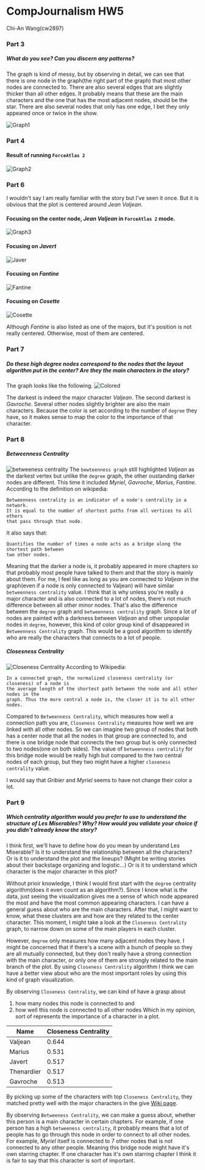 # CompJournalism HW5
Chi-An Wang(cw2897)
### Part 3
##### What do you see? Can you discern any patterns?
The graph is kind of messy, but by observing in detail, we can see that there is one node in the graph(the right part of the graph) that most other nodes are connected to. There are also several edges that are slightly thicker than all other edges. It probably means that these are the main characters and the one that has the most adjacent nodes, should be the star. There are also several nodes that only has one edge, I bet they only appeared once or twice in the show.

![Graph1](img/part3-1.png)


### Part 4
#### Result of running `ForceAtlas 2`
![Graph2](img/part4-1.png)


### Part 6
I wouldn't say I am really familiar with the story but I've seen it once. But it is obvious that the plot is centered around *Jean Valjean*.

#### Focusing on the center node, *Jean Valjean* in `ForceAtlas 2` mode.
![Graph3](img/part4-2.png)

#### Focusing on *Javert*
![Javer](img/part6-1.png)

#### Focusing on *Fantine*
![Fantine](img/part6-2.png)

#### Focusing on *Cosette*
![Cosette](img/part6-3.png)

Although *Fantine* is also listed as one of the majors, but it's position is not really centered. Otherwise, most of them are centered.


### Part 7
##### Do these high degree nodes correspond to the nodes that the layout algorithm put in the center? Are they the main characters in the story?
The graph looks like the following.
![Colored](img/part7-1.png)

The darkest is indeed the major character *Valjean*. The second darkest is *Gavroche*. Several other nodes slightly brighter are also the main characters. Because the color is set according to the number of `degree` they have, so it makes sense to map the color to the importance of that character.


### Part 8
##### Betweenness Centrality

![betweeness centrality](img/part8-1.png)
The `bewteenness graph` still highlighted *Valjean* as the darkest vertex but unlike the `degree` graph, the other oustanding darker nodes are different. This time it included *Myriel*, *Gavroche*, *Marius*, *Fantine*. According to the definition on wikipedia:
```
Betweenness centrality is an indicator of a node's centrality in a network. 
It is equal to the number of shortest paths from all vertices to all others 
that pass through that node.
```
It also says that:
```
Quantifies the number of times a node acts as a bridge along the shortest path between 
two other nodes.
```

Meaning that the darker a node is, it probably appeared in more chapters so that probably most people have talked to them and that the story is mainly about them. For me, I feel like as long as you are connected to *Valjean* in the graph(even if a node is only connected to Valjean) will have similar `betweenness centrality` value. I think that is why unless you're really a major character and is also connected to a lot of nodes, there's not much difference between all other minor nodes. That's also the difference between the `degree` graph and `betweenness centrality` graph. Since a lot of nodes are painted with a darkness between *Valjean* and other unpopular nodes in `degree`, however, this kind of color group kind of disappeared in `Betweenness Centrality` graph.
This would be a good algorithm to identify who are really the characters that connects to a lot of people.


##### Closesness Centrality
![Closeness Centrality](img/part8-2.png)
According to Wikipedia:
```
In a connected graph, the normalized closeness centrality (or closeness) of a node is 
the average length of the shortest path between the node and all other nodes in the 
graph. Thus the more central a node is, the closer it is to all other nodes.
```

Compared to `Betweenness Centrality`, which measures how well a connection path you are, `Closeness Centrality` measures how well we are linked with all other nodes. So we can imagine two group of nodes that both has a center node that all the nodes in that group are connected to, and there is one bridge node that connects the two group but is only connected to two nodes(one on both sides). The value of `betweenness centrality` for this bridge node would be really high but compared to the two central nodes of each group, but they two might have a higher `closeness centrality` value. 


I would say that *Gribier* and *Myriel* seems to have not change their color a lot.


### Part 9
##### Which centrality algorithm would you prefer to use to understand the structure of Les Miserables? Why? How would you validate your choice if you didn’t already know the story?

I think first, we'll have to define how do you mean by understand Les Miserable? Is it to understand the relationship between all the characters? Or is it to understand the plot and the lineups? (Might be writing stories about their backstage organizing and logistic...) Or is it to understand which character is the major character in this plot?

Without prioir knowledge, I think I would first start with the `degree` centrality algorithm(does it even count as an algorithm?). Since I know what is the data, just seeing the visualization gives me a sense of which node appeared the most and have the most common appearing characters. I can have a general guess about who are the main characters. After that, I might want to know, what these clusters are and how are they related to the center character. This moment, I might take a look at the `Closeness Centrality` graph, to narrow down on some of the main players in each cluster. 

However, `degree` only measures how many adjacent nodes they have. I might be concerned that if there's a scene with a bunch of people so they are all mutually connected, but they don't really have a strong connection with the main character, or only one of them are strongly related to the main branch of the plot. By using `Closeness Centrality` algorithm I think we can have a better view about who are the most important roles by using this kind of graph visualization.

By observing `Closeness Centrality`, we can kind of have a grasp about 
1. how many nodes this node is connected to and
2. how well this node is connected to all other nodes
Which in my opinion, sort of represents the importance of a character in a plot.

| Name   | Closeness Centrality |
|--------|----------------------|
| Valjean| 0.644                |
| Marius | 0.531                |
| Javert | 0.517                |
| Thenardier| 0.517             |
| Gavroche  | 0.513             |

By picking up some of the characters with top `Closeness Centrality`, they matched pretty well with the major characters in the give [Wiki page](https://en.wikipedia.org/wiki/Les_Misérables#Plot).


By observing `Betweeness Centrality`, we can make a guess about, whether this person is a main character in certain chapters. For example, if one person has a high `betweeness centrality`, it probably means that a lot of people has to go through this node in order to connect to all other nodes. For example, *Myriel* itself is connected to 7 other nodes that is not connected to any other people. Meaning this bridge node might have it's own starring chapter. If one character has it's own starring chapter I think it is fair to say that this character is sort of important. 


